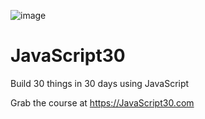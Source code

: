 ![image](https://user-images.githubusercontent.com/49193132/131890345-9e6b406b-6dfb-481a-ab0e-8ef4650becd6.png)
# JavaScript30
Build 30 things in 30 days using JavaScript

Grab the course at https://JavaScript30.com


